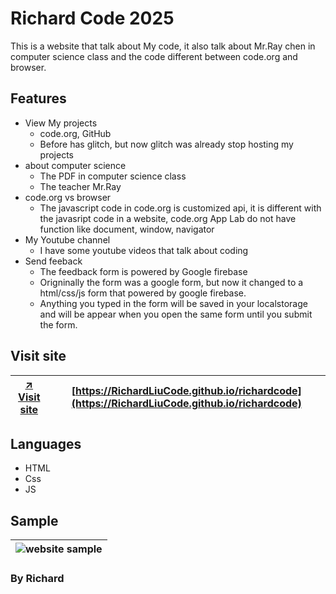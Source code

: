 # Richard Code 2025
This is a website that talk about My code, it also talk about Mr.Ray chen in computer science class and the code different between code.org and browser.
## Features
- View My projects
  - code.org, GitHub
  - Before has glitch, but now glitch was already stop hosting my projects
- about computer science
  - The PDF in computer science class
  - The teacher Mr.Ray
- code.org vs browser
  - The javascript code in code.org is customized api, it is different with the javasript code in a website, code.org App Lab do not have function like document, window, navigator
- My Youtube channel
  - I have some youtube videos that talk about coding
- Send feeback
   - The feedback form is powered by Google firebase
   - Origninally the form was a google form, but now it changed to a html/css/js form that powered by google firebase.
   - Anything you typed in the form will be saved in your localstorage and will be appear when you open the same form until you submit the form.
## Visit site
| [↗️ Visit site](https://RichardLiuCode.github.io/richardcode) | [https://RichardLiuCode.github.io/richardcode](https://RichardLiuCode.github.io/richardcode) |
|-|-|
## Languages
- HTML 
- Css
- JS

## Sample
|![website sample](WebsiteDemo.gif)  |
|-|

### By Richard
